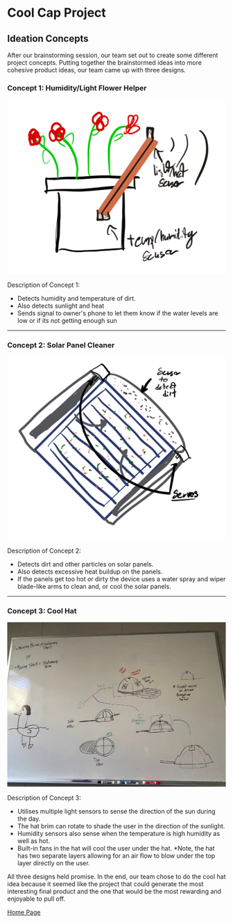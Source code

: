 # Cool Cap Project

## Ideation Concepts
After our brainstorming session, our team set out to create some different project concepts. Putting together the brainstormed ideas into more cohesive product ideas, our team came up with three designs. 

### Concept 1: Humidity/Light Flower Helper

![Concept 1 Image](Images/image_2023-08-29_232553604.png)

Description of Concept 1:  
- Detects humidity and temperature of dirt.
- Also detects sunlight and heat
- Sends signal to owner's phone to let them know if the water levels are low or if its not getting enough sun


---

### Concept 2: Solar Panel Cleaner

![Concept 2 Image](Images/solar_panel.png)

Description of Concept 2:  
- Detects dirt and other particles on solar panels.
- Also detects excessive heat buildup on the panels.
- If the panels get too hot or dirty the device uses a water spray and wiper blade-like arms to clean and, or cool the solar panels.



---

### Concept 3: Cool Hat

![Concept 3 Image](Images/image_2023-08-29_232649040.png)

Description of Concept 3:  
- Utilises multiple light sensors to sense the direction of the sun during the day.
- The hat brim can rotate to shade the user in the direction of the sunlight. 
- Humidity sensors also sense when the temperature is high humidity as well as hot.
- Built-in fans in the hat will cool the user under the hat. *Note, the hat has two separate layers allowing for an air flow to blow under the top layer directly on the user.

All three designs held promise. In the end, our team chose to do the cool hat idea because it seemed like the project that could generate the most interesting final product and the one that would be the most rewarding and enjoyable to pull off. 

[Home Page](Images/index.md)
